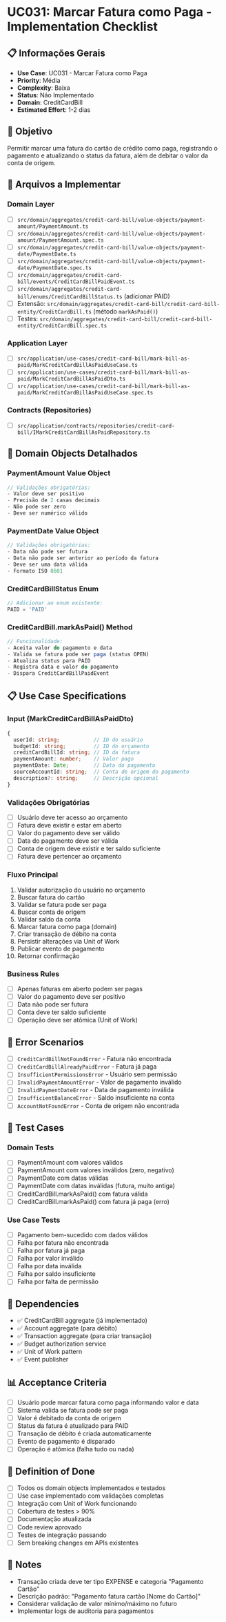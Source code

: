 # UC031: Marcar Fatura como Paga - Implementation Checklist

## 📋 **Informações Gerais**
- **Use Case**: UC031 - Marcar Fatura como Paga
- **Priority**: Média
- **Complexity**: Baixa
- **Status**: Não Implementado
- **Domain**: CreditCardBill
- **Estimated Effort**: 1-2 dias

## 🎯 **Objetivo**
Permitir marcar uma fatura do cartão de crédito como paga, registrando o pagamento e atualizando o status da fatura, além de debitar o valor da conta de origem.

## 📁 **Arquivos a Implementar**

### **Domain Layer**
- [ ] `src/domain/aggregates/credit-card-bill/value-objects/payment-amount/PaymentAmount.ts`
- [ ] `src/domain/aggregates/credit-card-bill/value-objects/payment-amount/PaymentAmount.spec.ts`
- [ ] `src/domain/aggregates/credit-card-bill/value-objects/payment-date/PaymentDate.ts`
- [ ] `src/domain/aggregates/credit-card-bill/value-objects/payment-date/PaymentDate.spec.ts`
- [ ] `src/domain/aggregates/credit-card-bill/events/CreditCardBillPaidEvent.ts`
- [ ] `src/domain/aggregates/credit-card-bill/enums/CreditCardBillStatus.ts` (adicionar PAID)
- [ ] Extensão: `src/domain/aggregates/credit-card-bill/credit-card-bill-entity/CreditCardBill.ts` (método `markAsPaid()`)
- [ ] Testes: `src/domain/aggregates/credit-card-bill/credit-card-bill-entity/CreditCardBill.spec.ts`

### **Application Layer**
- [ ] `src/application/use-cases/credit-card-bill/mark-bill-as-paid/MarkCreditCardBillAsPaidUseCase.ts`
- [ ] `src/application/use-cases/credit-card-bill/mark-bill-as-paid/MarkCreditCardBillAsPaidDto.ts`
- [ ] `src/application/use-cases/credit-card-bill/mark-bill-as-paid/MarkCreditCardBillAsPaidUseCase.spec.ts`

### **Contracts (Repositories)**
- [ ] `src/application/contracts/repositories/credit-card-bill/IMarkCreditCardBillAsPaidRepository.ts`

## 🧱 **Domain Objects Detalhados**

### **PaymentAmount Value Object**
```typescript
// Validações obrigatórias:
- Valor deve ser positivo
- Precisão de 2 casas decimais
- Não pode ser zero
- Deve ser numérico válido
```

### **PaymentDate Value Object**
```typescript
// Validações obrigatórias:
- Data não pode ser futura
- Data não pode ser anterior ao período da fatura
- Deve ser uma data válida
- Formato ISO 8601
```

### **CreditCardBillStatus Enum**
```typescript
// Adicionar ao enum existente:
PAID = 'PAID'
```

### **CreditCardBill.markAsPaid() Method**
```typescript
// Funcionalidade:
- Aceita valor do pagamento e data
- Valida se fatura pode ser paga (status OPEN)
- Atualiza status para PAID
- Registra data e valor do pagamento
- Dispara CreditCardBillPaidEvent
```

## 📋 **Use Case Specifications**

### **Input (MarkCreditCardBillAsPaidDto)**
```typescript
{
  userId: string;           // ID do usuário
  budgetId: string;         // ID do orçamento
  creditCardBillId: string; // ID da fatura
  paymentAmount: number;    // Valor pago
  paymentDate: Date;        // Data do pagamento
  sourceAccountId: string;  // Conta de origem do pagamento
  description?: string;     // Descrição opcional
}
```

### **Validações Obrigatórias**
- [ ] Usuário deve ter acesso ao orçamento
- [ ] Fatura deve existir e estar em aberto
- [ ] Valor do pagamento deve ser válido
- [ ] Data do pagamento deve ser válida
- [ ] Conta de origem deve existir e ter saldo suficiente
- [ ] Fatura deve pertencer ao orçamento

### **Fluxo Principal**
1. Validar autorização do usuário no orçamento
2. Buscar fatura do cartão
3. Validar se fatura pode ser paga
4. Buscar conta de origem
5. Validar saldo da conta
6. Marcar fatura como paga (domain)
7. Criar transação de débito na conta
8. Persistir alterações via Unit of Work
9. Publicar evento de pagamento
10. Retornar confirmação

### **Business Rules**
- [ ] Apenas faturas em aberto podem ser pagas
- [ ] Valor do pagamento deve ser positivo
- [ ] Data não pode ser futura
- [ ] Conta deve ter saldo suficiente
- [ ] Operação deve ser atômica (Unit of Work)

## 🚫 **Error Scenarios**
- [ ] `CreditCardBillNotFoundError` - Fatura não encontrada
- [ ] `CreditCardBillAlreadyPaidError` - Fatura já paga
- [ ] `InsufficientPermissionsError` - Usuário sem permissão
- [ ] `InvalidPaymentAmountError` - Valor de pagamento inválido
- [ ] `InvalidPaymentDateError` - Data de pagamento inválida
- [ ] `InsufficientBalanceError` - Saldo insuficiente na conta
- [ ] `AccountNotFoundError` - Conta de origem não encontrada

## 🧪 **Test Cases**

### **Domain Tests**
- [ ] PaymentAmount com valores válidos
- [ ] PaymentAmount com valores inválidos (zero, negativo)
- [ ] PaymentDate com datas válidas
- [ ] PaymentDate com datas inválidas (futura, muito antiga)
- [ ] CreditCardBill.markAsPaid() com fatura válida
- [ ] CreditCardBill.markAsPaid() com fatura já paga (erro)

### **Use Case Tests**
- [ ] Pagamento bem-sucedido com dados válidos
- [ ] Falha por fatura não encontrada
- [ ] Falha por fatura já paga
- [ ] Falha por valor inválido
- [ ] Falha por data inválida
- [ ] Falha por saldo insuficiente
- [ ] Falha por falta de permissão

## 🔗 **Dependencies**
- ✅ CreditCardBill aggregate (já implementado)
- ✅ Account aggregate (para débito)
- ✅ Transaction aggregate (para criar transação)
- ✅ Budget authorization service
- ✅ Unit of Work pattern
- ✅ Event publisher

## 📊 **Acceptance Criteria**
- [ ] Usuário pode marcar fatura como paga informando valor e data
- [ ] Sistema valida se fatura pode ser paga
- [ ] Valor é debitado da conta de origem
- [ ] Status da fatura é atualizado para PAID
- [ ] Transação de débito é criada automaticamente
- [ ] Evento de pagamento é disparado
- [ ] Operação é atômica (falha tudo ou nada)

## 🚀 **Definition of Done**
- [ ] Todos os domain objects implementados e testados
- [ ] Use case implementado com validações completas
- [ ] Integração com Unit of Work funcionando
- [ ] Cobertura de testes > 90%
- [ ] Documentação atualizada
- [ ] Code review aprovado
- [ ] Testes de integração passando
- [ ] Sem breaking changes em APIs existentes

## 📝 **Notes**
- Transação criada deve ter tipo EXPENSE e categoria "Pagamento Cartão"
- Descrição padrão: "Pagamento fatura cartão [Nome do Cartão]"
- Considerar validação de valor mínimo/máximo no futuro
- Implementar logs de auditoria para pagamentos
